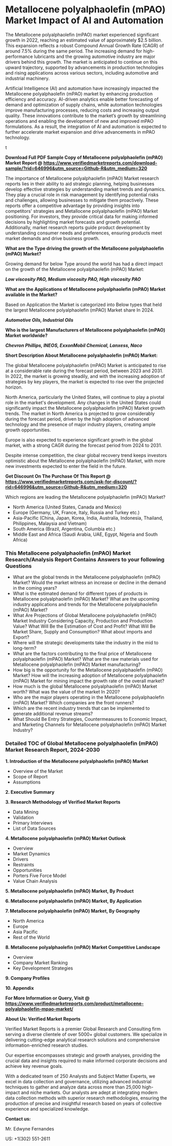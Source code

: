 <meta name="title" content="Global Metallocene polyalphaolefin (mPAO) Market Impact of AI and Automation"><meta name="description" content="The Metallocene polyalphaolefin (mPAO) market experienced significant growth in 2022, reaching an estimated value of approximately $2.5 billion. This expansion reflect"><meta name="title" content="Metallocene polyalphaolefin (mPAO) Market Size, Share, Scope, Trends, Growth, Opportunities, Analysis, Forecast"><h1>Metallocene polyalphaolefin (mPAO) Market Impact of AI and Automation</h1><p>The Metallocene polyalphaolefin (mPAO) market experienced significant growth in 2022, reaching an estimated value of approximately $2.5 billion. This expansion reflects a robust Compound Annual Growth Rate (CAGR) of around 7.5% during the same period. The increasing demand for high-performance lubricants and the growing automotive industry are major drivers behind this growth. The market is anticipated to continue on this upward trajectory, supported by advancements in production technologies and rising applications across various sectors, including automotive and industrial machinery.</p><p>Artificial Intelligence (AI) and automation have increasingly impacted the Metallocene polyalphaolefin (mPAO) market by enhancing production efficiency and accuracy. AI-driven analytics enable better forecasting of demand and optimization of supply chains, while automation technologies improve manufacturing processes, reducing costs and increasing output quality. These innovations contribute to the market’s growth by streamlining operations and enabling the development of new and improved mPAO formulations. As a result, the integration of AI and automation is expected to further accelerate market expansion and drive advancements in mPAO technology.</p>t</p><p id="" class=""><strong>Download Full PDF Sample Copy of Metallocene polyalphaolefin (mPAO) Market Report @ <a href="https://www.verifiedmarketreports.com/download-sample/?rid=646996&utm_source=Github-R&utm_medium=320" target="_blank">https://www.verifiedmarketreports.com/download-sample/?rid=646996&utm_source=Github-R&utm_medium=320</a></strong></p><p>The importance of&nbsp;Metallocene polyalphaolefin (mPAO) Market research reports lies in their ability to aid strategic planning, helping businesses develop effective strategies by understanding market trends and dynamics. They play a crucial role in risk management by identifying potential risks and challenges, allowing businesses to mitigate them proactively. These reports offer a competitive advantage by providing insights into competitors' strategies and Metallocene polyalphaolefin (mPAO) Market positioning. For investors, they provide critical data for making informed decisions by highlighting market forecasts and growth potential. Additionally, market research reports guide product development by understanding consumer needs and preferences, ensuring products meet market demands and drive business growth.</p><p><strong>What are the&nbsp;Type driving the growth of the Metallocene polyalphaolefin (mPAO) Market?</strong></p><p id="" class="">Growing demand for below Type around the world has had a direct impact on the growth of the Metallocene polyalphaolefin (mPAO) Market:</p><em><strong>Low viscosity PAO, Medium viscosity PAO, High viscosity PAO</strong></em></p><strong>What are the&nbsp;Applications&nbsp;of Metallocene polyalphaolefin (mPAO) Market available in the Market?</strong></p><p id="" class="">Based on Application the Market is categorized into Below types that held the largest Metallocene polyalphaolefin (mPAO) Market share In 2024.</p><em><strong>Automotive Oils, Industrial Oils</strong></em></p><strong>Who is the largest Manufacturers of Metallocene polyalphaolefin (mPAO) Market worldwide?</strong></p><p><em><strong>Chevron Phillips, INEOS, ExxonMobil Chemical, Lanxess, Naco</strong></em></p><p id="" class=""><strong>Short Description About Metallocene polyalphaolefin (mPAO) Market:</strong></p><p>The global Metallocene polyalphaolefin (mPAO) Market is anticipated to rise at a considerable rate during the forecast period, between 2023 and 2031. In 2022, the market is growing steadily, and with the increasing adoption of strategies by key players, the market is expected to rise over the projected horizon.</p><p>North America, particularly the United States, will continue to play a pivotal role in the market's development. Any changes in the United States could significantly impact the Metallocene polyalphaolefin (mPAO) Market growth trends. The market in North America is projected to grow considerably during the forecast period, driven by the high adoption of advanced technology and the presence of major industry players, creating ample growth opportunities.</p><p>Europe is also expected to experience significant growth in the global market, with a strong CAGR during the forecast period from 2024 to 2031.</p><p>Despite intense competition, the clear global recovery trend keeps investors optimistic about the Metallocene polyalphaolefin (mPAO) Market, with more new investments expected to enter the field in the future.</p><p id="" class=""><strong>Get Discount On The Purchase Of This Report @ <a href="https://www.verifiedmarketreports.com/ask-for-discount/?rid=646996&utm_source=Github-R&utm_medium=320" target="_blank">https://www.verifiedmarketreports.com/ask-for-discount/?rid=646996&utm_source=Github-R&utm_medium=320</a></strong></p>Which regions are leading the Metallocene polyalphaolefin (mPAO) Market?</p><ul><li>North America (United States, Canada and Mexico)</li><li>Europe (Germany, UK, France, Italy, Russia and Turkey etc.)</li><li>Asia-Pacific (China, Japan, Korea, India, Australia, Indonesia, Thailand, Philippines, Malaysia and Vietnam)</li><li>South America (Brazil, Argentina, Columbia etc.)</li><li>Middle East and Africa (Saudi Arabia, UAE, Egypt, Nigeria and South Africa)</li></ul><h3 id="" class="">This Metallocene polyalphaolefin (mPAO) Market Research/Analysis Report Contains Answers to your following Questions</h3><ul><li>What are the global trends in the Metallocene polyalphaolefin (mPAO) Market? Would the market witness an increase or decline in the demand in the coming years?</li><li>What is the estimated demand for different types of products in Metallocene polyalphaolefin (mPAO) Market? What are the upcoming industry applications and trends for the Metallocene polyalphaolefin (mPAO) Market?</li><li>What Are Projections of Global Metallocene polyalphaolefin (mPAO) Market Industry Considering Capacity, Production and Production Value? What Will Be the Estimation of Cost and Profit? What Will Be Market Share, Supply and Consumption? What about imports and Export?</li><li>Where will the strategic developments take the industry in the mid to long-term?</li><li>What are the factors contributing to the final price of Metallocene polyalphaolefin (mPAO) Market? What are the raw materials used for Metallocene polyalphaolefin (mPAO) Market manufacturing?</li><li>How big is the opportunity for the Metallocene polyalphaolefin (mPAO) Market? How will the increasing adoption of Metallocene polyalphaolefin (mPAO) Market for mining impact the growth rate of the overall market?</li><li>How much is the global Metallocene polyalphaolefin (mPAO) Market worth? What was the value of the market In 2020?</li><li>Who are the major players operating in the Metallocene polyalphaolefin (mPAO) Market? Which companies are the front runners?</li><li>Which are the recent industry trends that can be implemented to generate additional revenue streams?</li><li>What Should Be Entry Strategies, Countermeasures to Economic Impact, and Marketing Channels for Metallocene polyalphaolefin (mPAO) Market Industry?</li></ul><h3 id="" class="">Detailed TOC of Global Metallocene polyalphaolefin (mPAO) Market Research Report, 2024-2030</h3><p id="" class=""><strong>1. Introduction of the Metallocene polyalphaolefin (mPAO) Market</strong></p><ul><li>Overview of the Market</li><li>Scope of Report</li><li>Assumptions</li></ul><p id="" class=""><strong>2. Executive Summary</strong></p><p id="" class=""><strong>3. Research Methodology of Verified Market Reports</strong></p><ul><li>Data Mining</li><li>Validation</li><li>Primary Interviews</li><li>List of Data Sources</li></ul><p id="" class=""><strong>4. Metallocene polyalphaolefin (mPAO) Market Outlook</strong></p><ul><li>Overview</li><li>Market Dynamics</li><li>Drivers</li><li>Restraints</li><li>Opportunities</li><li>Porters Five Force Model</li><li>Value Chain Analysis</li></ul><p id="" class=""><strong>5. Metallocene polyalphaolefin (mPAO) Market, By Product</strong></p><p id="" class=""><strong>6. Metallocene polyalphaolefin (mPAO) Market, By Application</strong></p><p id="" class=""><strong>7. Metallocene polyalphaolefin (mPAO) Market, By Geography</strong></p><ul><li>North America</li><li>Europe</li><li>Asia Pacific</li><li>Rest of the World</li></ul><p id="" class=""><strong>8. Metallocene polyalphaolefin (mPAO) Market Competitive Landscape</strong></p><ul><li>Overview</li><li>Company Market Ranking</li><li>Key Development Strategies</li></ul><p id="" class=""><strong>9. Company Profiles</strong></p><p id="" class=""><strong>10. Appendix</strong></p><p id="" class=""><strong>For More Information or Query, Visit @ <a href="https://www.verifiedmarketreports.com/product/metallocene-polyalphaolefin-mpao-market/" target="_blank">https://www.verifiedmarketreports.com/product/metallocene-polyalphaolefin-mpao-market/</a></strong></p><p id="" class=""><strong>About Us: Verified Market Reports</strong></p><p id="" class="">Verified Market Reports is a premier Global Research and Consulting firm serving a diverse clientele of over 5000+ global customers. We specialize in delivering cutting-edge analytical research solutions and comprehensive information-enriched research studies.</p><p id="" class="">Our expertise encompasses strategic and growth analyses, providing the crucial data and insights required to make informed corporate decisions and achieve key revenue goals.</p><p id="" class="">With a dedicated team of 250 Analysts and Subject Matter Experts, we excel in data collection and governance, utilizing advanced industrial techniques to gather and analyze data across more than 25,000 high-impact and niche markets. Our analysts are adept at integrating modern data collection methods with superior research methodologies, ensuring the production of precise and insightful research based on years of collective experience and specialized knowledge.</p><p id="" class=""><strong>Contact us:</strong></p><p id="" class="">Mr. Edwyne Fernandes</p><p id="" class="">US: +1(302) 551-2611</p>